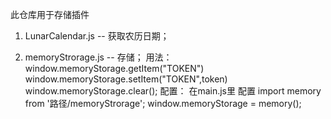 此仓库用于存储插件

1. LunarCalendar.js   --    获取农历日期；

2. memoryStrorage.js -- 存储；
用法： 
    window.memoryStorage.getItem("TOKEN")
    window.memoryStorage.setItem("TOKEN",token)
    window.memoryStorage.clear();
 配置：
    在main.js里 配置 import memory  from '路径/memoryStrorage';
    window.memoryStorage = memory();
